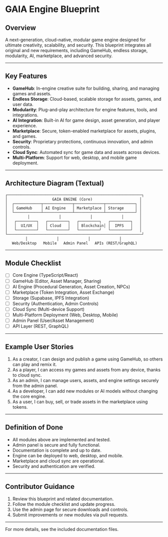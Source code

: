 
# GAIA Engine Blueprint

## Overview
A next-generation, cloud-native, modular game engine designed for ultimate creativity, scalability, and security. This blueprint integrates all original and new requirements, including GameHub, endless storage, modularity, AI, marketplace, and advanced security.

---

## Key Features
- **GameHub**: In-engine creative suite for building, sharing, and managing games and assets.
- **Endless Storage**: Cloud-based, scalable storage for assets, games, and user data.
- **Modularity**: Plug-and-play architecture for engine features, tools, and integrations.
- **AI Integration**: Built-in AI for game design, asset generation, and player experience.
- **Marketplace**: Secure, token-enabled marketplace for assets, plugins, and games.
- **Security**: Proprietary protections, continuous innovation, and admin controls.
- **Cloud Sync**: Automated sync for game data and assets across devices.
- **Multi-Platform**: Support for web, desktop, and mobile game deployment.

---

## Architecture Diagram (Textual)

```
┌────────────────────────────────────────────────────────────┐
│                    GAIA ENGINE (Core)                     │
│  ┌────────────┬─────────────┬─────────────┬─────────────┐ │
│  │ GameHub    │ AI Engine   │ Marketplace │ Storage     │ │
│  └────────────┴─────────────┴─────────────┴─────────────┘ │
│         │             │             │             │       │
│   ┌─────────┐   ┌─────────┐   ┌─────────┐   ┌─────────┐   │
│   │  UI/UX  │   │ Cloud   │   │ Blockchain│ │  IPFS   │   │
│   └─────────┘   └─────────┘   └─────────┘   └─────────┘   │
└────────────────────────────────────────────────────────────┘
         │             │             │             │
   Web/Desktop   Mobile   Admin Panel   APIs (REST/GraphQL)
```

---

## Module Checklist

- [ ] Core Engine (TypeScript/React)
- [ ] GameHub (Editor, Asset Manager, Sharing)
- [ ] AI Engine (Procedural Generation, Asset Creation, NPCs)
- [ ] Marketplace (Token Integration, Asset Exchange)
- [ ] Storage (Supabase, IPFS Integration)
- [ ] Security (Authentication, Admin Controls)
- [ ] Cloud Sync (Multi-device Support)
- [ ] Multi-Platform Deployment (Web, Desktop, Mobile)
- [ ] Admin Panel (User/Asset Management)
- [ ] API Layer (REST, GraphQL)

---

## Example User Stories

1. As a creator, I can design and publish a game using GameHub, so others can play and remix it.
2. As a player, I can access my games and assets from any device, thanks to cloud sync.
3. As an admin, I can manage users, assets, and engine settings securely from the admin panel.
4. As a developer, I can add new modules or AI models without changing the core engine.
5. As a user, I can buy, sell, or trade assets in the marketplace using tokens.

---

## Definition of Done

- All modules above are implemented and tested.
- Admin panel is secure and fully functional.
- Documentation is complete and up to date.
- Engine can be deployed to web, desktop, and mobile.
- Marketplace and cloud sync are operational.
- Security and authentication are verified.

---

## Contributor Guidance

1. Review this blueprint and related documentation.
2. Follow the module checklist and update progress.
3. Use the admin page for secure downloads and controls.
4. Submit improvements or new modules via pull requests.

---

For more details, see the included documentation files.